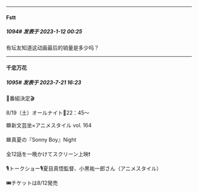 

*****

####  Fstt  
##### 1094#       发表于 2023-1-12 00:25

有坛友知道这动画最后的销量是多少吗？

*****

####  千恋万花  
##### 1095#       发表于 2023-7-21 16:23

🎉番組決定🎬

8/19（土）オールナイト🌛22：45～

🟦新文芸坐×アニメスタイル vol. 164

🟦真夏の『Sonny Boy』Night

全12話を一晩かけてスクリーン上映❗️

🎙️トークショー🎙️夏目真悟監督、小黒祐一郎さん（アニメスタイル）

🎟️チケットは8/12発売

